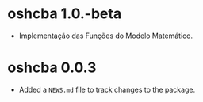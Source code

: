 # oshcba 1.0.-beta

* Implementação das Funções do Modelo Matemático.

# oshcba 0.0.3

* Added a `NEWS.md` file to track changes to the package.


